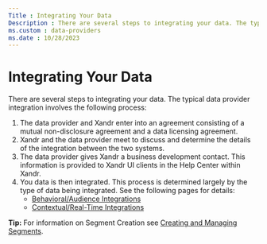 ```yaml
---
Title : Integrating Your Data
Description : There are several steps to integrating your data. The typical data
ms.custom : data-providers
ms.date : 10/28/2023
---
```



# Integrating Your Data



There are several steps to integrating your data. The typical data
provider integration involves the following process:

1.  The data provider and Xandr enter into an
    agreement consisting of a mutual non-disclosure agreement and a data
    licensing agreement.
2.  Xandr and the data provider meet to discuss
    and determine the details of the integration between the two
    systems.
3.  The data provider gives Xandr a business
    development contact. This information is provided to
    Xandr UI clients in the Help Center within
    Xandr.
4.  You data is then integrated. This process is determined largely by
    the type of data being integrated. See the following pages for
    details:
    - <a href="audience-data-integrations.md"
      class="xref">Behavioral/Audience Integrations</a>
    - <a href="real-time-data-integration-instructions.md"
      class="xref">Contextual/Real-Time Integrations</a>



<b>Tip:</b> For information on Segment
Creation
see <a href="creating-and-managing-segments.md" class="xref">Creating and
Managing Segments</a>.






